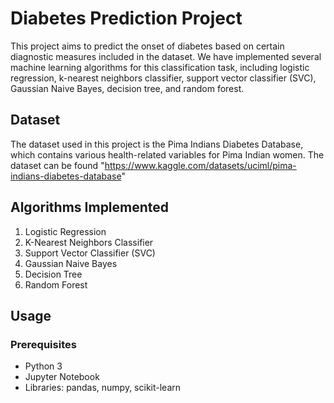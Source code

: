 # Diabetes Prediction Project

This project aims to predict the onset of diabetes based on certain diagnostic measures included in the dataset. We have implemented several machine learning algorithms for this classification task, including logistic regression, k-nearest neighbors classifier, support vector classifier (SVC), Gaussian Naive Bayes, decision tree, and random forest.

## Dataset

The dataset used in this project is the Pima Indians Diabetes Database, which contains various health-related variables for Pima Indian women. The dataset can be found "https://www.kaggle.com/datasets/uciml/pima-indians-diabetes-database"
## Algorithms Implemented

1. Logistic Regression
2. K-Nearest Neighbors Classifier
3. Support Vector Classifier (SVC)
4. Gaussian Naive Bayes
5. Decision Tree
6. Random Forest

## Usage

### Prerequisites
- Python 3
- Jupyter Notebook
- Libraries: pandas, numpy, scikit-learn


